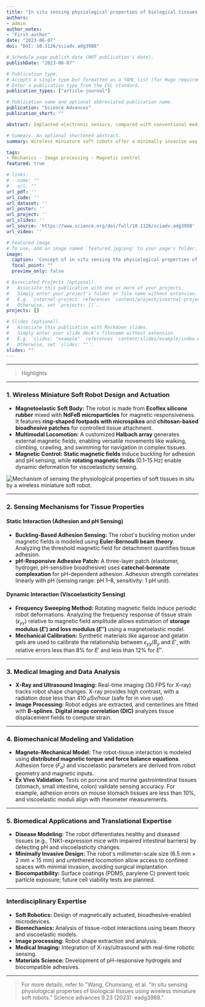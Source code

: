 ```yaml
---
title: "In situ sensing physiological properties of biological tissues using wireless miniature soft robots"
authors:
- admin
author_notes:
- "First author"
date: "2023-06-07"
doi: "DOI: 10.1126/sciadv.adg3988"

# Schedule page publish date (NOT publication's date).
publishDate: "2023-06-07"

# Publication type.
# Accepts a single type but formatted as a YAML list (for Hugo requirements).
# Enter a publication type from the CSL standard.
publication_types: ["article-journal"]

# Publication name and optional abbreviated publication name.
publication: "Science Advances"
publication_short: ""

abstract: Implanted electronic sensors, compared with conventional medical imaging, allow monitoring of advanced physiological properties of soft biological tissues continuously, such as adhesion, pH, viscoelasticity, and biomarkers for disease diagnosis. However, they are typically invasive, requiring being deployed by surgery, and frequently cause inflammation. Here we propose a minimally invasive method of using wireless miniature soft robots to in situ sense the physiological properties of tissues. By controlling robot-tissue interaction using external magnetic fields, visualized by medical imaging, we can recover tissue properties precisely from the robot shape and magnetic fields. We demonstrate that the robot can traverse tissues with multimodal locomotion and sense the adhesion, pH, and viscoelasticity on porcine and mice gastrointestinal tissues ex vivo, tracked by x-ray or ultrasound imaging. With the unprecedented capability of sensing tissue physiological properties with minimal invasion and high resolution deep inside our body, this technology can potentially enable critical applications in both basic research and clinical practice.

# Summary. An optional shortened abstract.
summary: Wireless miniature soft robots offer a minimally invasive way to continuously monitor physiological properties of soft tissues, like pH and viscoelasticity, by precisely recovering tissue properties from their shape and external magnetic fields.

tags:
- Mechanics - Image processing - Magnetic control
featured: true

# links:
# - name: ""
#   url: ""
url_pdf: ''
url_code: ''
url_dataset: ''
url_poster: ''
url_project: ''
url_slides: ''
url_source: 'https://www.science.org/doi/full/10.1126/sciadv.adg3988'
url_video: ''

# Featured image
# To use, add an image named `featured.jpg/png` to your page's folder. 
image:
  caption: 'Concept of in situ sensing the physiological properties of soft tissues by a wireless miniature soft robot.'
  focal_point: ""
  preview_only: false

# Associated Projects (optional).
#   Associate this publication with one or more of your projects.
#   Simply enter your project's folder or file name without extension.
#   E.g. `internal-project` references `content/project/internal-project/index.md`.
#   Otherwise, set `projects: []`.
projects: []

# Slides (optional).
#   Associate this publication with Markdown slides.
#   Simply enter your slide deck's filename without extension.
#   E.g. `slides: "example"` references `content/slides/example/index.md`.
#   Otherwise, set `slides: ""`.
slides: ""
---
```


---
> Highlights
---
### 1. Wireless Miniature Soft Robot Design and Actuation

* **Magnetoelastic Soft Body:** The robot is made from **Ecoflex silicone rubber** mixed with **NdFeB microparticles** for magnetic responsiveness. It features **ring-shaped footpads with microspikes** and **chitosan-based bioadhesive patches** for controlled tissue attachment.
* **Multimodal Locomotion:** A customized **Halbach array** generates external magnetic fields, enabling versatile movements like walking, climbing, crawling, and swimming for navigation in complex tissues.
* **Magnetic Control:** **Static magnetic fields** induce buckling for adhesion and pH sensing, while **rotating magnetic fields** (0.1–15 Hz) enable dynamic deformation for viscoelasticity sensing.

![Mechanism of sensing the physiological properties of soft tissues in situ by a wireless miniature soft robot.](images/1.JPG)

---
### 2. Sensing Mechanisms for Tissue Properties

#### Static Interaction (Adhesion and pH Sensing)

* **Buckling-Based Adhesion Sensing:** The robot's buckling motion under magnetic fields is modeled using **Euler-Bernoulli beam theory**. Analyzing the threshold magnetic field for detachment quantifies tissue adhesion.
* **pH-Responsive Adhesive Patch:** A three-layer patch (elastomer, hydrogel, pH-sensitive bioadhesive) uses **catechol-boronate complexation** for pH-dependent adhesion. Adhesion strength correlates linearly with pH (sensing range: pH 1–8, sensitivity: 1 pH unit).

#### Dynamic Interaction (Viscoelasticity Sensing)

* **Frequency Sweeping Method:** Rotating magnetic fields induce periodic robot deformations. Analyzing the frequency response of tissue strain ($\epsilon_{yy}$) relative to magnetic field amplitude allows estimation of **storage modulus ($E'$) and loss modulus ($E''$)** using a magnetoelastic model.
* **Mechanical Calibration:** Synthetic materials like agarose and gelatin gels are used to calibrate the relationship between $\epsilon_{yy}/B_y$ and $E'$, with relative errors less than 8% for $E'$ and less than 12% for $E''$.

---
### 3. Medical Imaging and Data Analysis

* **X-Ray and Ultrasound Imaging:** Real-time imaging (30 FPS for X-ray) tracks robot shape changes. X-ray provides high contrast, with a radiation dose less than 410 $\mu$Sv/hour (safe for in vivo use).
* **Image Processing:** Robot edges are extracted, and centerlines are fitted with **B-splines**. **Digital image correlation (DIC)** analyzes tissue displacement fields to compute strain.

---
### 4. Biomechanical Modeling and Validation

* **Magneto-Mechanical Model:** The robot-tissue interaction is modeled using **distributed magnetic torque and force balance equations**. Adhesion force ($F_a$) and viscoelastic parameters are derived from robot geometry and magnetic inputs.
* **Ex Vivo Validation:** Tests on porcine and murine gastrointestinal tissues (stomach, small intestine, colon) validate sensing accuracy. For example, adhesion errors on mouse stomach tissues are less than 10%, and viscoelastic moduli align with rheometer measurements.

---
### 5. Biomedical Applications and Translational Expertise

* **Disease Modeling:** The robot differentiates healthy and diseased tissues (e.g., TNK1-expression mice with impaired intestinal barriers) by detecting pH and viscoelasticity changes.
* **Minimally Invasive Design:** The robot's millimeter-scale size (6.5 mm $\times$ 2 mm $\times$ 15 mm) and untethered locomotion allow access to confined spaces with minimal invasion, avoiding surgical implantation.
* **Biocompatibility:** Surface coatings (PDMS, parylene C) prevent toxic particle exposure; future cell viability tests are planned.

---
### Interdisciplinary Expertise

* **Soft Robotics:** Design of magnetically actuated, bioadhesive-enabled microdevices.
* **Biomechanics:** Analysis of tissue-robot interactions using beam theory and viscoelastic models.
* **Image processing:** Robot shape extraction and analysis.
* **Medical Imaging:** Integration of X-ray/ultrasound with real-time robotic sensing.
* **Materials Science:** Development of pH-responsive hydrogels and biocompatible adhesives.

-------
> For more details, refer to "Wang, Chunxiang, et al. "In situ sensing physiological properties of biological tissues using wireless miniature soft robots." Science advances 9.23 (2023): eadg3988."
